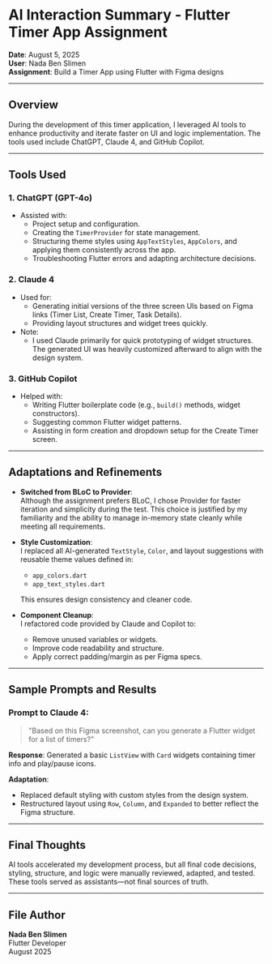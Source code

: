 # AI Interaction Summary - Flutter Timer App Assignment

**Date**: August 5, 2025  
**User**: Nada Ben Slimen  
**Assignment**: Build a Timer App using Flutter with Figma designs

---

## Overview

During the development of this timer application, I leveraged AI tools to enhance productivity and
iterate faster on UI and logic implementation. The tools used include ChatGPT, Claude 4, and GitHub
Copilot.

---

## Tools Used

### 1. **ChatGPT (GPT-4o)**

- Assisted with:
    - Project setup and configuration.
    - Creating the `TimerProvider` for state management.
    - Structuring theme styles using `AppTextStyles`, `AppColors`, and applying them consistently
      across the app.
    - Troubleshooting Flutter errors and adapting architecture decisions.

### 2. **Claude 4**

- Used for:
    - Generating initial versions of the three screen UIs based on Figma links (Timer List, Create
      Timer, Task Details).
    - Providing layout structures and widget trees quickly.
- Note:
    - I used Claude primarily for quick prototyping of widget structures. The generated UI was
      heavily customized afterward to align with the design system.

### 3. **GitHub Copilot**

- Helped with:
    - Writing Flutter boilerplate code (e.g., `build()` methods, widget constructors).
    - Suggesting common Flutter widget patterns.
    - Assisting in form creation and dropdown setup for the Create Timer screen.

---

## Adaptations and Refinements

- **Switched from BLoC to Provider**:  
  Although the assignment prefers BLoC, I chose Provider for faster iteration and simplicity during
  the test. This choice is justified by my familiarity and the ability to manage in-memory state
  cleanly while meeting all requirements.

- **Style Customization**:  
  I replaced all AI-generated `TextStyle`, `Color`, and layout suggestions with reusable theme
  values defined in:
    - `app_colors.dart`
    - `app_text_styles.dart`

  This ensures design consistency and cleaner code.

- **Component Cleanup**:  
  I refactored code provided by Claude and Copilot to:
    - Remove unused variables or widgets.
    - Improve code readability and structure.
    - Apply correct padding/margin as per Figma specs.

---

## Sample Prompts and Results

### Prompt to Claude 4:

> "Based on this Figma screenshot, can you generate a Flutter widget for a list of timers?"

**Response**: Generated a basic `ListView` with `Card` widgets containing timer info and play/pause
icons.

**Adaptation**:

- Replaced default styling with custom styles from the design system.
- Restructured layout using `Row`, `Column`, and `Expanded` to better reflect the Figma structure.

---

## Final Thoughts

AI tools accelerated my development process, but all final code decisions, styling, structure, and
logic were manually reviewed, adapted, and tested. These tools served as assistants—not final
sources of truth.

---

## File Author

**Nada Ben Slimen**  
Flutter Developer  
August 2025